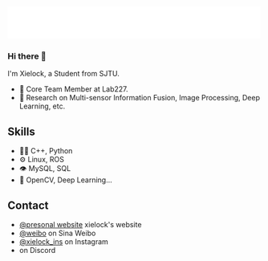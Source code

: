 ![](https://github.com/xielock/xielock/blob/main/name.svg)
### Hi there 👋
I'm Xielock, a Student from SJTU.
- 👥 Core Team Member at Lab227.
- 🧭 Research on Multi-sensor Information Fusion, Image Processing, Deep Learning, etc.



## Skills
- 👨‍💻 C++, Python
- ⚙️ Linux, ROS
- 👁️ MySQL, SQL
- 💽 OpenCV, Deep Learning...


## Contact
- [@presonal website](http://xielock.com) xielock's website
- [@weibo](https://weibo.com/u/2726978024) on Sina Weibo
- [@xielock_ins](https://www.instagram.com/16.42220394/) on Instagram
- [](./) on Discord
